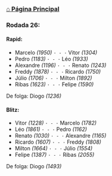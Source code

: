 ### [⌂ Página Principal](https://grupo-de-xadrez.github.io/)

### Rodada 26:

#### Rapid:

* Marcelo *(1950)* `· - ·` Vitor *(1304)*  
* Pedro *(1183)* `· - ·` Léo *(1933)*  
* Alexandre *(1196)* `· - ·` Renato *(1243)*  
* Freddy *(1878)* `· - ·` Ricardo *(1750)*  
* Júlio *(1706)* `· - ·` Milton *(1892)*  
* Ribas *(1623)* `· - ·` Felipe *(1590)*  

De folga: Diogo *(1236)*

#### Blitz:

* Vitor *(1228)* `· - ·` Marcelo *(1782)*  
* Léo *(1861)* `· - ·` Pedro *(1162)*  
* Renato *(1030)* `· - ·` Alexandre *(1165)*  
* Ricardo *(1607)* `· - ·` Freddy *(1808)*  
* Milton *(1664)* `· - ·` Júlio *(1554)*  
* Felipe *(1387)* `· - ·` Ribas *(2055)*  

De folga: Diogo *(1493)*

